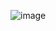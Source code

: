 ![image]([https://github.com/user-attachments/assets/7db8bb92-b664-456e-bc5e-ea5985c0060a](https://raw.githubusercontent.com/NATTOMR/SOCHomeLab/refs/heads/main/pass-size%20photograph.JPG))
